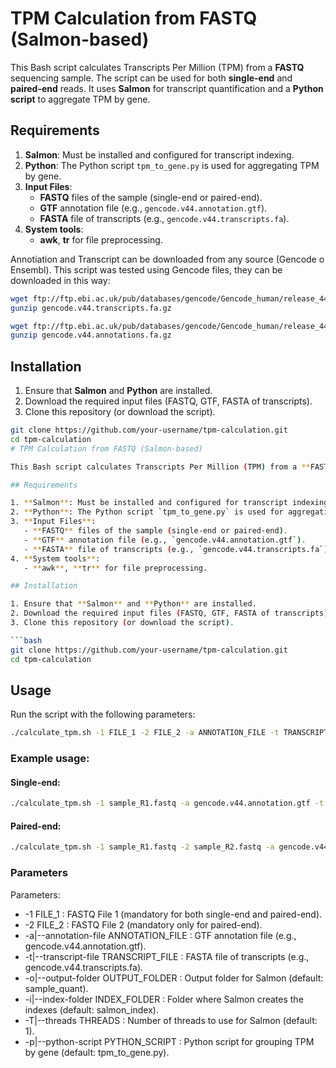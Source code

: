 # TPM Calculation from FASTQ (Salmon-based)

This Bash script calculates Transcripts Per Million (TPM) from a **FASTQ** sequencing sample. The script can be used for both **single-end** and **paired-end** reads. It uses **Salmon** for transcript quantification and a **Python script** to aggregate TPM by gene.

## Requirements

1. **Salmon**: Must be installed and configured for transcript indexing.
2. **Python**: The Python script `tpm_to_gene.py` is used for aggregating TPM by gene.
3. **Input Files**:
   - **FASTQ** files of the sample (single-end or paired-end).
   - **GTF** annotation file (e.g., `gencode.v44.annotation.gtf`).
   - **FASTA** file of transcripts (e.g., `gencode.v44.transcripts.fa`).
4. **System tools**:
   - **awk**, **tr** for file preprocessing.

Annotiation and Transcript can be downloaded from any source (Gencode o Ensembl). This script was tested using Gencode files, they can be downloaded in this way:

```bash
wget ftp://ftp.ebi.ac.uk/pub/databases/gencode/Gencode_human/release_44/gencode.v44.transcripts.fa.gz
gunzip gencode.v44.transcripts.fa.gz
```
```bash
wget ftp://ftp.ebi.ac.uk/pub/databases/gencode/Gencode_human/release_44/gencode.v44.annotations.fa.gz
gunzip gencode.v44.annotations.fa.gz

```

## Installation

1. Ensure that **Salmon** and **Python** are installed.
2. Download the required input files (FASTQ, GTF, FASTA of transcripts).
3. Clone this repository (or download the script).

```bash
git clone https://github.com/your-username/tpm-calculation.git
cd tpm-calculation
# TPM Calculation from FASTQ (Salmon-based)

This Bash script calculates Transcripts Per Million (TPM) from a **FASTQ** sequencing sample. The script can be used for both **single-end** and **paired-end** reads. It uses **Salmon** for transcript quantification and a **Python script** to aggregate TPM by gene.

## Requirements

1. **Salmon**: Must be installed and configured for transcript indexing.
2. **Python**: The Python script `tpm_to_gene.py` is used for aggregating TPM by gene. It must be placed in the same directory of this script.
3. **Input Files**:
   - **FASTQ** files of the sample (single-end or paired-end).
   - **GTF** annotation file (e.g., `gencode.v44.annotation.gtf`).
   - **FASTA** file of transcripts (e.g., `gencode.v44.transcripts.fa`).
4. **System tools**:
   - **awk**, **tr** for file preprocessing.

## Installation

1. Ensure that **Salmon** and **Python** are installed.
2. Download the required input files (FASTQ, GTF, FASTA of transcripts).
3. Clone this repository (or download the script).

```bash
git clone https://github.com/your-username/tpm-calculation.git
cd tpm-calculation
```

## Usage 
Run the script with the following parameters:
```bash
./calculate_tpm.sh -1 FILE_1 -2 FILE_2 -a ANNOTATION_FILE -t TRANSCRIPT_FILE -o OUTPUT_FOLDER -i INDEX_FOLDER -T THREADS -p PYTHON_SCRIPT
```
### Example usage:
#### Single-end:
```bash
./calculate_tpm.sh -1 sample_R1.fastq -a gencode.v44.annotation.gtf -t gencode.v44.transcripts.fa -o sample_quant -i salmon_index -T 8
```
#### Paired-end:
```bash
./calculate_tpm.sh -1 sample_R1.fastq -2 sample_R2.fastq -a gencode.v44.annotation.gtf -t gencode.
```

### Parameters
Parameters:
* -1 FILE_1 : FASTQ File 1 (mandatory for both single-end and paired-end).
* -2 FILE_2 : FASTQ File 2 (mandatory only for paired-end).
* -a|--annotation-file ANNOTATION_FILE : GTF annotation file (e.g., gencode.v44.annotation.gtf).
* -t|--transcript-file TRANSCRIPT_FILE : FASTA file of transcripts (e.g., gencode.v44.transcripts.fa).
* -o|--output-folder OUTPUT_FOLDER : Output folder for Salmon (default: sample_quant).
* -i|--index-folder INDEX_FOLDER : Folder where Salmon creates the indexes (default: salmon_index).
* -T|--threads THREADS : Number of threads to use for Salmon (default: 1).
* -p|--python-script PYTHON_SCRIPT : Python script for grouping TPM by gene (default: tpm_to_gene.py).
